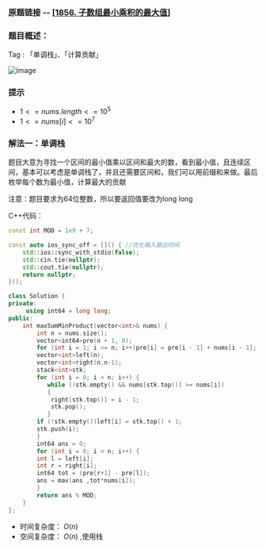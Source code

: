 ### 原题链接 -- [[1856. 子数组最小乘积的最大值](https://leetcode.cn/problems/maximum-subarray-min-product/)]

### 题目概述：
Tag : 「单调栈」、「计算贡献」

![image](https://user-images.githubusercontent.com/99656524/201104196-80ac92c5-8a51-4817-8274-88068c452d13.png)

### 提示
* $1 <= nums.length <= 10^5$
* $1 <= nums[i] <= 10^7$

### 解法一：单调栈
题目大意为寻找一个区间的最小值乘以区间和最大的数，看到最小值，且连续区间，基本可以考虑是单调栈了，并且还需要区间和，我们可以用前缀和来做。最后枚举每个数为最小值，计算最大的贡献

注意：题目要求为64位整数，所以要返回值要改为long long

C++代码：
```cpp
const int MOD = 1e9 + 7;

const auto ios_sync_off = []() { //优化输入输出时间
    std::ios::sync_with_stdio(false);
    std::cin.tie(nullptr);
    std::cout.tie(nullptr);
    return nullptr;
}();

class Solution {
private:
     using int64 = long long;
public:
    int maxSumMinProduct(vector<int>& nums) {
        int n = nums.size();
        vector<int64>pre(n + 1, 0);
	    for (int i = 1; i <= n; i++)pre[i] = pre[i - 1] + nums[i - 1];
        vector<int>left(n);
	    vector<int>right(n,n-1);
	    stack<int>stk;
	    for (int i = 0; i < n; i++) {
		   while (!stk.empty() && nums[stk.top()] >= nums[i])
		   {
			right[stk.top()] = i - 1;
			stk.pop();
		   }
		if (!stk.empty())left[i] = stk.top() + 1;
		stk.push(i);
	    }
        int64 ans = 0;
	    for (int i = 0; i < n; i++) {
		int l = left[i];
		int r = right[i];
		int64 tot = (pre[r+1] - pre[l]);
		ans = max(ans ,tot*nums[i]);
	    }
        return ans % MOD;
    }
};
```
* 时间复杂度： $O(n)$
* 空间复杂度： $O(n)$ ,使用栈
